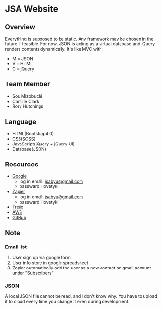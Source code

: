 # JSA Website

## Overview
Everything is supposed to be static. Any framework may be chosen in the future if feasible.
For now, JSON is acting as a virtual database and jQuery renders contents dynamically. It's like MVC with:
* M = JSON
* V = HTML
* C = jQuery

## Team Member
- Sou Mizobuchi
- Camille Clark
- Rory Hutchings

## Language
* HTML(Bootstrap4.0)
* CSS(SCSS)
* JavaScript(jQuery + jQuery UI)
* Database(JSON)

## Resources
* [Google](https://www.google.com/)
    * log in email: jsabyu@gmail.com
    * passward: ilovetyki
* [Zapier](https://zapier.com/apps/integrations)
    * log in email: jsabyu@gmail.com
    * passward: ilovetyki
* [Trello](https://trello.com/b/X9v0xzhT/jsa-website)
* [AWS](https://s3.console.aws.amazon.com/s3/buckets/aws-website-japanesestudentassociation-ryc86/?region=us-east-2&tab=overview)
* [GitHub](https://github.com/mizozobu/JSA)

## Note
### Email list
1. User sign up via google form
2. User info store in google spreadsheet
3. Zapier automatically add the user as a new contact on gmail account under "Subscribers"

### JSON
A local JSON file cannot be read, and I don't know why. You have to upload it to cloud every time you change it even during development.

